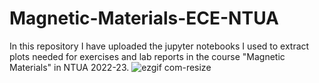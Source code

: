 # Magnetic-Materials-ECE-NTUA
In this repository I have uploaded the jupyter notebooks I used to extract plots needed for exercises and lab reports in the course "Magnetic Materials" in NTUA 2022-23.
![ezgif com-resize](https://user-images.githubusercontent.com/106864601/218151993-a7d12314-5a2f-4de6-aa54-f19fc8cd6fd9.gif)

